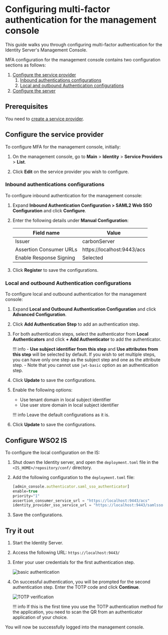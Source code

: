 # Configuring multi-factor authentication for the management console

 This guide walks you through configuring multi-factor authentication for the Identity Server's Management Console.

 MFA configuration for the management console contains two configuration sections as follows:

1. [Configure the service provider](#configure-the-service-provider)
    1. [Inbound authentications configurations](#inbound-authentications-configurations)
    2. [Local and outbound Authentication configurations](#local-and-outbound-authentication-configurations)
2. [Configure the server](#local-configurations-on-deploymenttoml)

## Prerequisites
You need to [create a service provider]({{base_path}}/applications/register-sp.md).

## Configure the service provider

To configure MFA for the management console, initially:

1. On the management console, go to **Main** > **Identity** > **Service Providers** > **List**.

2. Click **Edit** on the service provider you wish to configure.

### Inbound authentications configurations

To configure inbound authentication for the management console:

1. Expand **Inbound Authentication Configuration > SAML2 Web SSO Configuration** and click **Configure**.

2. Enter the following details under **Manual Configuration**:

    | Field name    | Value |
    |---------------|-------|
    | Issuer    | carbonServer  |
    | Assertion Consumer URLs   | https://localhost:9443/acs    |
    | Enable Response Signing   | Selected  |

3. Click **Register** to save the configurations.

### Local and outbound Authentication configurations

To configure local and outbound authentication for the management console:

1. Expand **Local and Outbound Authentication Configuration** and click **Advanced Configuration**.

2. Click **Add Authentication Step** to add an authentication step.

3. For both authentication steps, select the authenticator from **Local Authenticators** and click **+ Add Authenticator** to add the authenticator.

    !!! info
        - **Use subject identifier from this step** and **Use attributes from this step** will be selected by default. If you wish to set multiple steps, you can have only one step as the subject step and one as the attribute step.
        - Note that you cannot use `jwt-basic` option as an authentication step.

4. Click **Update** to save the configurations.

5. Enable the following options:
    - Use tenant domain in local subject identifier
    - Use user store domain in local subject identifier

    !!! info
        Leave the default configurations as it is.

6. Click **Update** to save the configurations.

## Configure WSO2 IS

To configure the local configuration on the IS:

1. Shut down the Identity server, and open the `deployment.toml` file in the `<IS_HOME>/repository/conf/` directory.

2. Add the following configuration to the `deployment.toml` file:

    ``` javascript
    [admin_console.authenticator.saml_sso_authenticator]
    enable=true
    priority="1"
    assertion_consumer_service_url = "https://localhost:9443/acs"
    identity_provider_sso_service_url = "https://localhost:9443/samlsso"
    ```

3. Save the configurations.

## Try it out

1. Start the Identity Server.

2. Access the following URL: `https://localhost:9443/`

3. Enter your user credentials for the first authentication step.

    ![basic authentication]({{base_path}}/assets/img/guides/basic-authentication-mfa.png)

4. On successful authentication, you will be prompted for the second authentication step. Enter the TOTP code and click **Continue**.

    ![TOTP verification]({{base_path}}/assets/img/samples/totp-code-verification.png)

    !!! info
        If this is the first time you use the TOTP authentication method for the application, you need to scan the QR from an authenticator application of your choice.

You will now be successfully logged into the management console.